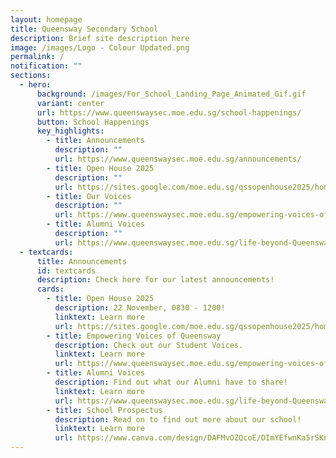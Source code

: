 ```yaml
---
layout: homepage
title: Queensway Secondary School
description: Brief site description here
image: /images/Logo - Colour Updated.png
permalink: /
notification: ""
sections:
  - hero:
      background: /images/For_School_Landing_Page_Animated_Gif.gif
      variant: center
      url: https://www.queenswaysec.moe.edu.sg/school-happenings/
      button: School Happenings
      key_highlights:
        - title: Announcements
          description: ""
          url: https://www.queenswaysec.moe.edu.sg/announcements/
        - title: Open House 2025
          description: ""
          url: https://sites.google.com/moe.edu.sg/qssopenhouse2025/home
        - title: Our Voices
          description: ""
          url: https://www.queenswaysec.moe.edu.sg/empowering-voices-of-queensway-evoq/
        - title: Alumni Voices
          description: ""
          url: https://www.queenswaysec.moe.edu.sg/life-beyond-Queensway/alumnivoices/
  - textcards:
      title: Announcements
      id: textcards
      description: Check here for our latest announcements!
      cards:
        - title: Open House 2025
          description: 22 November, 0830 - 1200!
          linktext: Learn more
          url: https://sites.google.com/moe.edu.sg/qssopenhouse2025/home
        - title: Empowering Voices of Queensway
          description: Check out our Student Voices.
          linktext: Learn more
          url: https://www.queenswaysec.moe.edu.sg/empowering-voices-of-queensway-evoq/
        - title: Alumni Voices
          description: Find out what our Alumni have to share!
          linktext: Learn more
          url: https://www.queenswaysec.moe.edu.sg/life-beyond-Queensway/alumnivoices/
        - title: School Prospectus
          description: Read on to find out more about our school!
          linktext: Learn more
          url: https://www.canva.com/design/DAFMvOZQcoE/DImYEfwnKa5rSKnIG0QnWQ/view?utm_content=DAFMvOZQcoE&utm_campaign=designshare&utm_medium=link&utm_source=editor
---
```

